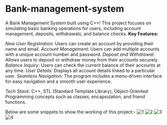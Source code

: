 # Bank-management-system
A Bank Management System built using C++!  This project focuses on simulating basic banking operations for users, including account management, deposits, withdrawals, and balance checks.
**Key Features:**

_New User Registration:_ Users can create an account by providing their name and email.
_Account Management:_ Users can add multiple accounts with a unique account number and password.
_Deposit and Withdrawal:_ Allows users to deposit or withdraw money from their accounts securely.
_Balance Inquiry:_ Users can check the current balance of their accounts at any time.
_User Details:_ Displays all account details linked to a particular user.
_Seamless Navigation:_ The program includes a menu-driven interface for easy navigation and a smooth user experience.

_Tech Stack:_ C++, STL (Standard Template Library), Object-Oriented Programming concepts such as classes, encapsulation, and friend functions.

 Below are some snippets to show the working of this project:-
![1](https://github.com/user-attachments/assets/ed1a1c96-d180-46b4-99d1-103334d53d73)
![2](https://github.com/user-attachments/assets/360e3edb-2d1e-4ab9-aa50-0c8902106452)
![3](https://github.com/user-attachments/assets/3abca058-a3ac-4efd-9d44-32ef5f1d01c2)
![4](https://github.com/user-attachments/assets/cfcbd5de-2cf8-42f7-8c00-8da4dc77023f)
